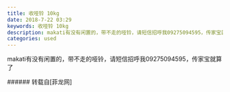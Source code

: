```yaml
---
title: 收哑铃 10kg
date: 2018-7-22 03:29
keywords: 收哑铃 10kg
description: makati有没有闲置的，带不走的哑铃，请短信招呼我09275094595，传家宝就算了 
categories: used
---
```

<td class="t_f" id="postmessage_1537064">

makati有没有闲置的，带不走的哑铃，请短信招呼我09275094595，传家宝就算了 <br/>
</td>
###### 转载自[菲龙网]